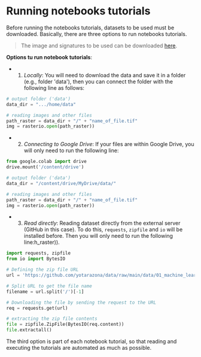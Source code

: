 <!-- #region -->
# Running notebooks tutorials

Before running the notebooks tutorials, datasets to be used must be downloaded. Basically, there are three options to run notebooks tutorials. 
<!-- #region -->

> The image and signatures to be used can be downloaded [here](https://drive.google.com/drive/folders/193RhNpACu9THcOZu8OzMh-btnFCOgHrU?usp=sharing).

**Options tu run notebook tutorials**:

- 1) *Locally*: You will need to download the data and save it in a folder (e.g., folder 'data'), then you can connect the folder with the following line as follows:
 
```python
# output folder ('data')
data_dir = ".../home/data"

# reading images and other files
path_raster = data_dir + "/" + "name_of_file.tif"
img = rasterio.open(path_raster))
```

- 2) *Connecting to Google Drive*: If your files are within Google Drive, you will only need to run the following line:

```python
from google.colab import drive
drive.mount('/content/drive')

# output folder ('data')
data_dir = "/content/drive/MyDrive/data/"

# reading images and other files
path_raster = data_dir + "/" + "name_of_file.tif"
img = rasterio.open(path_raster))
```

- 3) *Read directly*: Reading dataset directly from the external server (GitHub in this case). To do this, ```requests```, ```zipfile``` and ```io``` will be installed before. Then you will only need to run the following line:h_raster)).

```python
import requests, zipfile
from io import BytesIO

# Defining the zip file URL
url = 'https://github.com/yotarazona/data/raw/main/data/01_machine_learning.zip'

# Split URL to get the file name
filename = url.split('/')[-1]

# Downloading the file by sending the request to the URL
req = requests.get(url)

# extracting the zip file contents
file = zipfile.ZipFile(BytesIO(req.content))
file.extractall()
```

The third option is part of each notebook tutorial, so that reading and executing the tutorials are automated as much as possible.